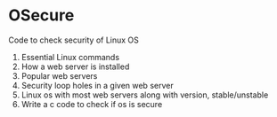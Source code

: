 # OSecure
Code to check security of Linux OS
1. Essential Linux commands
2. How a web server is installed
3. Popular web servers
4. Security loop holes in a given web server
5. Linux os with most web servers along with version, stable/unstable
6. Write a c code to check if os is secure

